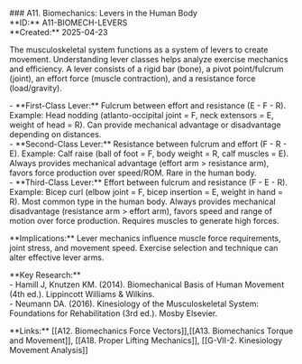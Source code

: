 \#\#\# A11. Biomechanics: Levers in the Human Body  
\*\*ID:\*\* A11-BIOMECH-LEVERS  
\*\*Created:\*\* 2025-04-23

The musculoskeletal system functions as a system of levers to create movement. Understanding lever classes helps analyze exercise mechanics and efficiency. A lever consists of a rigid bar (bone), a pivot point/fulcrum (joint), an effort force (muscle contraction), and a resistance force (load/gravity).

\- \*\*First-Class Lever:\*\* Fulcrum between effort and resistance (E \- F \- R). Example: Head nodding (atlanto-occipital joint \= F, neck extensors \= E, weight of head \= R). Can provide mechanical advantage or disadvantage depending on distances.  
\- \*\*Second-Class Lever:\*\* Resistance between fulcrum and effort (F \- R \- E). Example: Calf raise (ball of foot \= F, body weight \= R, calf muscles \= E). Always provides mechanical advantage (effort arm \> resistance arm), favors force production over speed/ROM. Rare in the human body.  
\- \*\*Third-Class Lever:\*\* Effort between fulcrum and resistance (F \- E \- R). Example: Bicep curl (elbow joint \= F, bicep insertion \= E, weight in hand \= R). Most common type in the human body. Always provides mechanical disadvantage (resistance arm \> effort arm), favors speed and range of motion over force production. Requires muscles to generate high forces.

\*\*Implications:\*\* Lever mechanics influence muscle force requirements, joint stress, and movement speed. Exercise selection and technique can alter effective lever arms.

\*\*Key Research:\*\*  
\- Hamill J, Knutzen KM. (2014). Biomechanical Basis of Human Movement (4th ed.). Lippincott Williams & Wilkins.  
\- Neumann DA. (2016). Kinesiology of the Musculoskeletal System: Foundations for Rehabilitation (3rd ed.). Mosby Elsevier.

\*\*Links:\*\* [[A12. Biomechanics Force Vectors]],[[A13. Biomechanics Torque and Movement]], [[A18. Proper Lifting Mechanics]], [[G-VII-2. Kinesiology Movement Analysis]]